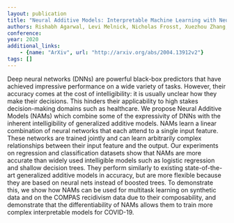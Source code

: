 ```yaml
---
layout: publication
title: "Neural Additive Models: Interpretable Machine Learning with Neural Nets"
authors: Rishabh Agarwal, Levi Melnick, Nicholas Frosst, Xuezhou Zhang, Ben Lengerich, Rich Caruana, Geoffrey Hinton
conference: 
year: 2020
additional_links: 
    - {name: "ArXiv", url: "http://arxiv.org/abs/2004.13912v2"}
tags: []
---
```

Deep neural networks (DNNs) are powerful black-box predictors that have
achieved impressive performance on a wide variety of tasks. However, their
accuracy comes at the cost of intelligibility: it is usually unclear how they
make their decisions. This hinders their applicability to high stakes
decision-making domains such as healthcare. We propose Neural Additive Models
(NAMs) which combine some of the expressivity of DNNs with the inherent
intelligibility of generalized additive models. NAMs learn a linear combination
of neural networks that each attend to a single input feature. These networks
are trained jointly and can learn arbitrarily complex relationships between
their input feature and the output. Our experiments on regression and
classification datasets show that NAMs are more accurate than widely used
intelligible models such as logistic regression and shallow decision trees.
They perform similarly to existing state-of-the-art generalized additive models
in accuracy, but are more flexible because they are based on neural nets
instead of boosted trees. To demonstrate this, we show how NAMs can be used for
multitask learning on synthetic data and on the COMPAS recidivism data due to
their composability, and demonstrate that the differentiability of NAMs allows
them to train more complex interpretable models for COVID-19.